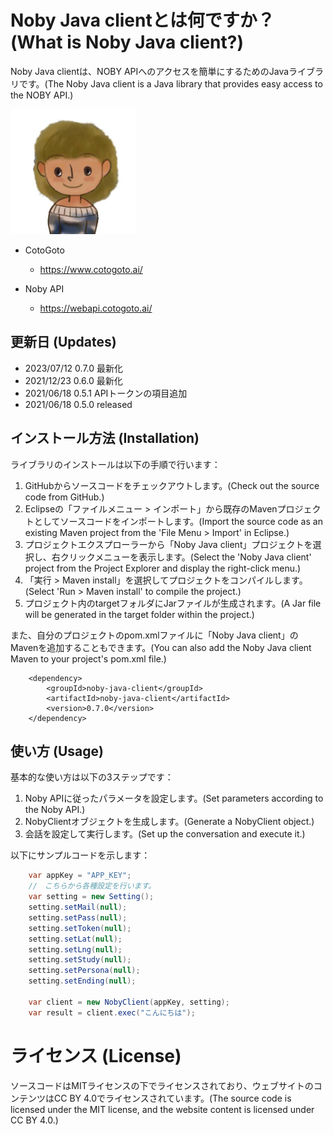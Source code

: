 # Noby Java clientとは何ですか？ (What is Noby Java client?)

Noby Java clientは、NOBY APIへのアクセスを簡単にするためのJavaライブラリです。(The Noby Java client is a Java library that provides easy access to the NOBY API.)

<img src="https://raw.githubusercontent.com/cotogoto/noby-java-client/master/noby_image/noby_neutral_a.jpg" width='200'>

* CotoGoto
    * https://www.cotogoto.ai/

* Noby API
    * https://webapi.cotogoto.ai/

## 更新日 (Updates)

* 2023/07/12 0.7.0 最新化
* 2021/12/23 0.6.0 最新化
* 2021/06/18 0.5.1 APIトークンの項目追加
* 2021/06/18 0.5.0 released
    
## インストール方法 (Installation)

ライブラリのインストールは以下の手順で行います：

1. GitHubからソースコードをチェックアウトします。(Check out the source code from GitHub.)
2. Eclipseの「ファイルメニュー > インポート」から既存のMavenプロジェクトとしてソースコードをインポートします。(Import the source code as an existing Maven project from the 'File Menu > Import' in Eclipse.)
3. プロジェクトエクスプローラーから「Noby Java client」プロジェクトを選択し、右クリックメニューを表示します。(Select the 'Noby Java client' project from the Project Explorer and display the right-click menu.)
4. 「実行 > Maven install」を選択してプロジェクトをコンパイルします。(Select 'Run > Maven install' to compile the project.)
5. プロジェクト内のtargetフォルダにJarファイルが生成されます。(A Jar file will be generated in the target folder within the project.)

また、自分のプロジェクトのpom.xmlファイルに「Noby Java client」のMavenを追加することもできます。(You can also add the Noby Java client Maven to your project's pom.xml file.)

```
    <dependency>
        <groupId>noby-java-client</groupId>
        <artifactId>noby-java-client</artifactId>
        <version>0.7.0</version>
    </dependency>
```

## 使い方 (Usage)

基本的な使い方は以下の3ステップです：

1. Noby APIに従ったパラメータを設定します。(Set parameters according to the Noby API.)
2. NobyClientオブジェクトを生成します。(Generate a NobyClient object.)
3. 会話を設定して実行します。(Set up the conversation and execute it.)

以下にサンプルコードを示します：

```java
    var appKey = "APP_KEY";
    //　こちらから各種設定を行います。
    var setting = new Setting();
    setting.setMail(null);
    setting.setPass(null);
    setting.setToken(null);
    setting.setLat(null);
    setting.setLng(null);
    setting.setStudy(null);
    setting.setPersona(null);
    setting.setEnding(null);
    
    var client = new NobyClient(appKey, setting);
    var result = client.exec("こんにちは");
```

# ライセンス (License)

ソースコードはMITライセンスの下でライセンスされており、ウェブサイトのコンテンツはCC BY 4.0でライセンスされています。(The source code is licensed under the MIT license, and the website content is licensed under CC BY 4.0.)
